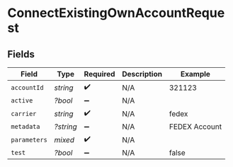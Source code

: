 # ConnectExistingOwnAccountRequest


## Fields

| Field              | Type               | Required           | Description        | Example            |
| ------------------ | ------------------ | ------------------ | ------------------ | ------------------ |
| `accountId`        | *string*           | :heavy_check_mark: | N/A                | 321123             |
| `active`           | *?bool*            | :heavy_minus_sign: | N/A                |                    |
| `carrier`          | *string*           | :heavy_check_mark: | N/A                | fedex              |
| `metadata`         | *?string*          | :heavy_minus_sign: | N/A                | FEDEX Account      |
| `parameters`       | *mixed*            | :heavy_check_mark: | N/A                |                    |
| `test`             | *?bool*            | :heavy_minus_sign: | N/A                | false              |